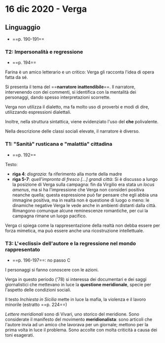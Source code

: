 # 16 dic 2020 - Verga

## Linguaggio
* ==p. 190-191==

### T2: Impersonalità e regressione
* ==p. 194==

Farina è un amico letterario e un critico: Verga gli racconta l'idea di opera fatta da sé.

Si presenta il tema del ==**narratore inattendibile**==. Il narratore, intervenendo con dei commenti, si identifica con la mentalità dei personaggi, dando spesso interpretazioni scorrette.

Verga non utilizza il dialetto, ma fa molto uso di proverbi e modi di dire, utilizzando espressioni dialettali.

Inoltre, nella struttura sintattica, viene evidenziato l'uso del **che** polivalente.

Nella descrizione delle classi sociali elevate, il narratore è diverso.

### T1: "Sanità" rusticana e "malattia" cittadina
* ==p. 192==

Testo:
* **riga 4**: _disgrazia_: fa riferimento alla morte della madre
* **riga 5-7**: _quell'impronta di fresco [...] grandi città_: Si è discusso a lungo la posizione di Verga sulla campagna: fin da Virgilio era stata un _locus amenus_, ma si ha l'impressione che Verga non consideri positiva neanche quella; questa espressione può far pensare che egli abbia una immagine positiva, ma in realtà non è questione di luogo o meno: le dinamiche negative Verga le vede anche in ambienti distanti dalla città. Rimangono comunque alcune reminescenze romantiche, per cui la campagna rimane un luogo pacifico.

Verga ci spiega come la rappresentazione della realtà non debba essere per forza mimetica, ma può essere anche una ricostruzione intellettuale.

### T3: L'«eclissi» dell'autore e la regressione nel mondo rappresentato
* ==p. 196-197==: no passo C

I personaggi si fanno conoscere con le azioni.

Verga in questo periodo ('78) si interessa dei documentari e dei saggi giornalistici che mettevano in luce la **questione meridionale**, specie per l'aspetto delle condizioni sociali.

Il testo _Inchiesta in Sicilia_ mette in luce la mafia, la violenza e il lavoro minorile (estratto ==p. 224==)

_Lettere meridionali_ sono di Vivari, uno storico del meridione. Sono considerate il manifesto del movimento **meridionalista**: sono articoli che l'autore invia ad un amico che lavorava per un giornale; mettono per la prima volta in luce il problema.
Sono accolte con molta criticità a causa dei toni esagerati.
